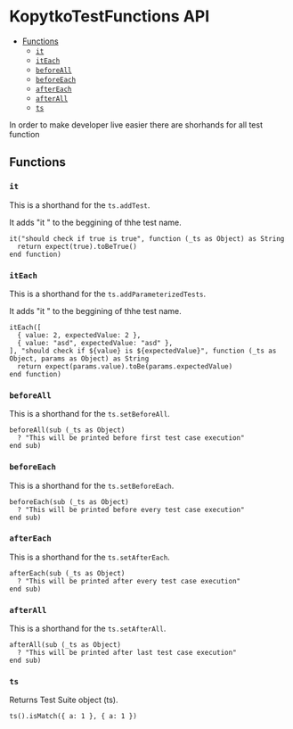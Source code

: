 # KopytkoTestFunctions API

- [Functions](#functions)
  - [`it`](#it)
  - [`itEach`](#iteach)
  - [`beforeAll`](#beforeall)
  - [`beforeEach`](#beforeeach)
  - [`afterEach`](#aftereach)
  - [`afterAll`](#afterall)
  - [`ts`](#ts)

In order to make developer live easier there are shorhands for all test function

## Functions

### `it`

This is a shorthand for the `ts.addTest`.

It adds "it " to the beggining of thhe test name.

```brs
it("should check if true is true", function (_ts as Object) as String
  return expect(true).toBeTrue()
end function)
```

### `itEach`

This is a shorthand for the `ts.addParameterizedTests`.

It adds "it " to the beggining of thhe test name.

```brs
itEach([
  { value: 2, expectedValue: 2 },
  { value: "asd", expectedValue: "asd" },
], "should check if ${value} is ${expectedValue}", function (_ts as Object, params as Object) as String
  return expect(params.value).toBe(params.expectedValue)
end function)
```

### `beforeAll`

This is a shorthand for the `ts.setBeforeAll`.

```brs
beforeAll(sub (_ts as Object)
  ? "This will be printed before first test case execution"
end sub)
```

### `beforeEach`

This is a shorthand for the `ts.setBeforeEach`.

```brs
beforeEach(sub (_ts as Object)
  ? "This will be printed before every test case execution"
end sub)
```

### `afterEach`

This is a shorthand for the `ts.setAfterEach`.

```brs
afterEach(sub (_ts as Object)
  ? "This will be printed after every test case execution"
end sub)
```

### `afterAll`

This is a shorthand for the `ts.setAfterAll`.

```brs
afterAll(sub (_ts as Object)
  ? "This will be printed after last test case execution"
end sub)
```

### `ts`

Returns Test Suite object (ts).

```brs
ts().isMatch({ a: 1 }, { a: 1 })
```
